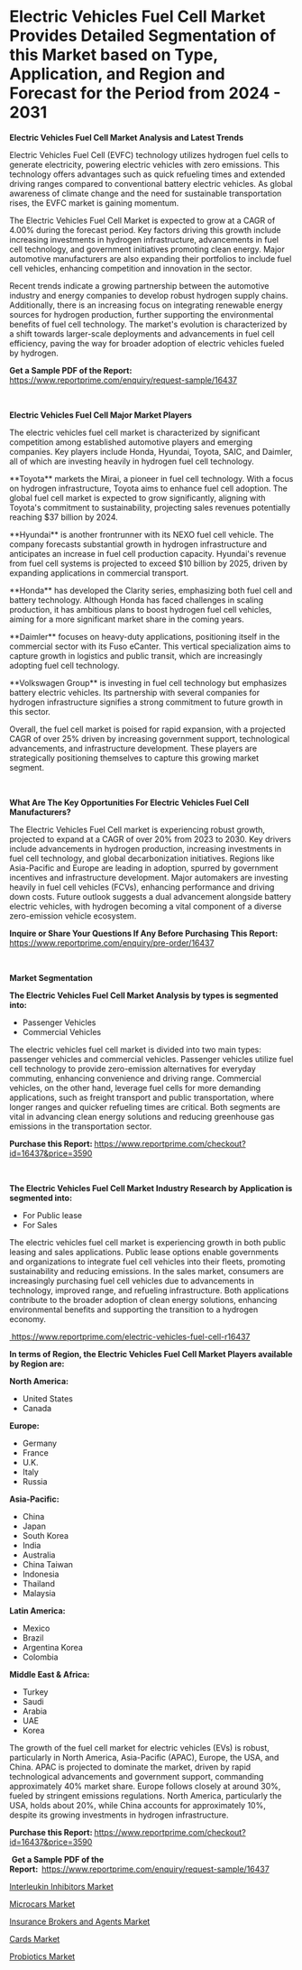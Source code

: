 <p><h1>Electric Vehicles Fuel Cell Market Provides Detailed Segmentation of this Market based on Type, Application, and Region and Forecast for the Period from 2024 - 2031</h1></p><p><strong>Electric Vehicles Fuel Cell Market Analysis and Latest Trends</strong></p>
<p><p>Electric Vehicles Fuel Cell (EVFC) technology utilizes hydrogen fuel cells to generate electricity, powering electric vehicles with zero emissions. This technology offers advantages such as quick refueling times and extended driving ranges compared to conventional battery electric vehicles. As global awareness of climate change and the need for sustainable transportation rises, the EVFC market is gaining momentum.</p><p>The Electric Vehicles Fuel Cell Market is expected to grow at a CAGR of 4.00% during the forecast period. Key factors driving this growth include increasing investments in hydrogen infrastructure, advancements in fuel cell technology, and government initiatives promoting clean energy. Major automotive manufacturers are also expanding their portfolios to include fuel cell vehicles, enhancing competition and innovation in the sector.</p><p>Recent trends indicate a growing partnership between the automotive industry and energy companies to develop robust hydrogen supply chains. Additionally, there is an increasing focus on integrating renewable energy sources for hydrogen production, further supporting the environmental benefits of fuel cell technology. The market's evolution is characterized by a shift towards larger-scale deployments and advancements in fuel cell efficiency, paving the way for broader adoption of electric vehicles fueled by hydrogen.</p></p>
<p><strong>Get a Sample PDF of the Report:&nbsp;</strong> <a href="https://www.reportprime.com/enquiry/request-sample/16437?utm_campaign=13&utm_medium=2&utm_source=Github&utm_content=ia&utm_term=23112024&utm_id=electric-vehicles-fuel-cell">https://www.reportprime.com/enquiry/request-sample/16437</a></p>
<p>&nbsp;</p>
<p><strong>Electric Vehicles Fuel Cell Major Market Players</strong></p>
<p><p>The electric vehicles fuel cell market is characterized by significant competition among established automotive players and emerging companies. Key players include Honda, Hyundai, Toyota, SAIC, and Daimler, all of which are investing heavily in hydrogen fuel cell technology.</p><p>**Toyota** markets the Mirai, a pioneer in fuel cell technology. With a focus on hydrogen infrastructure, Toyota aims to enhance fuel cell adoption. The global fuel cell market is expected to grow significantly, aligning with Toyota's commitment to sustainability, projecting sales revenues potentially reaching $37 billion by 2024.</p><p>**Hyundai** is another frontrunner with its NEXO fuel cell vehicle. The company forecasts substantial growth in hydrogen infrastructure and anticipates an increase in fuel cell production capacity. Hyundai's revenue from fuel cell systems is projected to exceed $10 billion by 2025, driven by expanding applications in commercial transport.</p><p>**Honda** has developed the Clarity series, emphasizing both fuel cell and battery technology. Although Honda has faced challenges in scaling production, it has ambitious plans to boost hydrogen fuel cell vehicles, aiming for a more significant market share in the coming years.</p><p>**Daimler** focuses on heavy-duty applications, positioning itself in the commercial sector with its Fuso eCanter. This vertical specialization aims to capture growth in logistics and public transit, which are increasingly adopting fuel cell technology.</p><p>**Volkswagen Group** is investing in fuel cell technology but emphasizes battery electric vehicles. Its partnership with several companies for hydrogen infrastructure signifies a strong commitment to future growth in this sector.</p><p>Overall, the fuel cell market is poised for rapid expansion, with a projected CAGR of over 25% driven by increasing government support, technological advancements, and infrastructure development. These players are strategically positioning themselves to capture this growing market segment.</p></p>
<p>&nbsp;</p>
<p><strong>What Are The Key Opportunities For Electric Vehicles Fuel Cell Manufacturers?</strong></p>
<p><p>The Electric Vehicles Fuel Cell market is experiencing robust growth, projected to expand at a CAGR of over 20% from 2023 to 2030. Key drivers include advancements in hydrogen production, increasing investments in fuel cell technology, and global decarbonization initiatives. Regions like Asia-Pacific and Europe are leading in adoption, spurred by government incentives and infrastructure development. Major automakers are investing heavily in fuel cell vehicles (FCVs), enhancing performance and driving down costs. Future outlook suggests a dual advancement alongside battery electric vehicles, with hydrogen becoming a vital component of a diverse zero-emission vehicle ecosystem.</p></p>
<p><strong>Inquire or Share Your Questions If Any Before Purchasing This Report:</strong> <a href="https://www.reportprime.com/enquiry/pre-order/16437?utm_campaign=13&utm_medium=2&utm_source=Github&utm_content=ia&utm_term=23112024&utm_id=electric-vehicles-fuel-cell">https://www.reportprime.com/enquiry/pre-order/16437</a></p>
<p>&nbsp;</p>
<p><strong>Market Segmentation</strong></p>
<p><strong>The Electric Vehicles Fuel Cell Market Analysis by types is segmented into:</strong></p>
<p><ul><li>Passenger Vehicles</li><li>Commercial Vehicles</li></ul></p>
<p><p>The electric vehicles fuel cell market is divided into two main types: passenger vehicles and commercial vehicles. Passenger vehicles utilize fuel cell technology to provide zero-emission alternatives for everyday commuting, enhancing convenience and driving range. Commercial vehicles, on the other hand, leverage fuel cells for more demanding applications, such as freight transport and public transportation, where longer ranges and quicker refueling times are critical. Both segments are vital in advancing clean energy solutions and reducing greenhouse gas emissions in the transportation sector.</p></p>
<p><strong>Purchase this Report:&nbsp;</strong><a href="https://www.reportprime.com/checkout?id=16437&price=3590&utm_campaign=13&utm_medium=2&utm_source=Github&utm_content=ia&utm_term=23112024&utm_id=electric-vehicles-fuel-cell">https://www.reportprime.com/checkout?id=16437&price=3590</a></p>
<p>&nbsp;</p>
<p><strong>The Electric Vehicles Fuel Cell Market Industry Research by Application is segmented into:</strong></p>
<p><ul><li>For Public lease</li><li>For Sales</li></ul></p>
<p><p>The electric vehicles fuel cell market is experiencing growth in both public leasing and sales applications. Public lease options enable governments and organizations to integrate fuel cell vehicles into their fleets, promoting sustainability and reducing emissions. In the sales market, consumers are increasingly purchasing fuel cell vehicles due to advancements in technology, improved range, and refueling infrastructure. Both applications contribute to the broader adoption of clean energy solutions, enhancing environmental benefits and supporting the transition to a hydrogen economy.</p></p>
<p><a href="https://www.reportprime.com/electric-vehicles-fuel-cell-r16437?utm_campaign=13&utm_medium=2&utm_source=Github&utm_content=ia&utm_term=23112024&utm_id=electric-vehicles-fuel-cell">&nbsp;https://www.reportprime.com/electric-vehicles-fuel-cell-r16437</a></p>
<p><strong>In terms of Region, the Electric Vehicles Fuel Cell Market Players available by Region are:</strong></p>
<p>
    <p> <strong> North America: </strong>
        <ul>
            <li>United States</li>
            <li>Canada</li>
        </ul>
        </p> 
    <p> <strong> Europe: </strong>
        <ul>
            <li>Germany</li>
            <li>France</li>
            <li>U.K.</li>
            <li>Italy</li>
            <li>Russia</li>
        </ul>
        </p> 
    <p> <strong> Asia-Pacific: </strong>
        <ul>
            <li>China</li>
            <li>Japan</li>
            <li>South Korea</li>
            <li>India</li>
            <li>Australia</li>
            <li>China Taiwan</li>
            <li>Indonesia</li>
            <li>Thailand</li>
            <li>Malaysia</li>
        </ul>
        </p> 
    <p> <strong> Latin America: </strong>
        <ul>
            <li>Mexico</li>
            <li>Brazil</li>
            <li>Argentina Korea</li>
            <li>Colombia</li>
        </ul>
        </p> 
    <p> <strong> Middle East & Africa: </strong>
        <ul>
            <li>Turkey</li>
            <li>Saudi</li>
            <li>Arabia</li>
            <li>UAE</li>
            <li>Korea</li>
        </ul>
    </p>
    </p>
<p><p>The growth of the fuel cell market for electric vehicles (EVs) is robust, particularly in North America, Asia-Pacific (APAC), Europe, the USA, and China. APAC is projected to dominate the market, driven by rapid technological advancements and government support, commanding approximately 40% market share. Europe follows closely at around 30%, fueled by stringent emissions regulations. North America, particularly the USA, holds about 20%, while China accounts for approximately 10%, despite its growing investments in hydrogen infrastructure.</p></p>
<p><strong>Purchase this Report: </strong><a href="https://www.reportprime.com/checkout?id=16437&price=3590&utm_campaign=13&utm_medium=2&utm_source=Github&utm_content=ia&utm_term=23112024&utm_id=electric-vehicles-fuel-cell">https://www.reportprime.com/checkout?id=16437&price=3590</a></p>
<p>&nbsp;<strong>Get a Sample PDF of the Report:&nbsp;&nbsp;</strong><a href="https://www.reportprime.com/enquiry/request-sample/16437?utm_campaign=13&utm_medium=2&utm_source=Github&utm_content=ia&utm_term=23112024&utm_id=electric-vehicles-fuel-cell">https://www.reportprime.com/enquiry/request-sample/16437</a></p>
<p><strong></strong></p>
<p><p><a href="https://www.linkedin.com/pulse/comprehensive-interleukin-inhibitors-market-report-size-trends-2cage?utm_campaign=13&utm_medium=2&utm_source=Github&utm_content=ia&utm_term=23112024&utm_id=electric-vehicles-fuel-cell">Interleukin Inhibitors Market</a></p><p><a href="https://github.com/MarciaRunte/Market-Research-Report-List-1/blob/main/microcars-market.md?utm_campaign=13&utm_medium=2&utm_source=Github&utm_content=ia&utm_term=23112024&utm_id=electric-vehicles-fuel-cell">Microcars Market</a></p><p><a href="https://issuu.com/reportprime-2/docs/insurance-brokers-and-agents-market_a34d07fb12c1f2?utm_campaign=13&utm_medium=2&utm_source=Github&utm_content=ia&utm_term=23112024&utm_id=electric-vehicles-fuel-cell">Insurance Brokers and Agents Market</a></p><p><a href="https://issuu.com/reportprime-2/docs/cards-market-size-2030.pptx_3c29342f4dc055?utm_campaign=13&utm_medium=2&utm_source=Github&utm_content=ia&utm_term=23112024&utm_id=electric-vehicles-fuel-cell">Cards Market</a></p><p><a href="https://www.linkedin.com/pulse/size-estimationof-probiotics-market-forecast-ofthe-growth-b58xe?utm_campaign=13&utm_medium=2&utm_source=Github&utm_content=ia&utm_term=23112024&utm_id=electric-vehicles-fuel-cell">Probiotics Market</a></p></p>